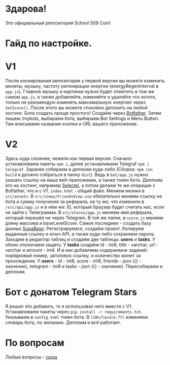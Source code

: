 # Здарова!
Это официальный репозиторий School 509 Coin!
# Гайд по настройке.

# V1
После клонирования репозитория у первой версии вы можете изменить монеты, музыку, частоту регенерации энергии (energyRegenInterval в `app.js`). Главное музыку и картинки нужно будет отметить в том же самом `app.js`, а также добавляйте, изменяйте и удаляйте что хотите, только не рекомендую изменять максимальную энергию через `SetScore()`. После этого вы можете спокойно деплоить на любой хостинг. Бота создать проще простого! Создаём через [Botfather](https://t.me/botfather). Затем пишем /mybots, выбираем бота, выбираем Bot Settings и Menu Button. Там вписываем название кнопки и URL вашего приложение.

# V2
Здесь куда сложнее, нежели как первая версия. Сначало устанавливаем пакеты `npm i`, далее устанавливаем Telegraf `npm i telegraf`. Заранее собираем и деплоим куда-либо (Сборка: `npm run build` и должно собраться в папку `dist`). Ведь в `bot/app.js` нужно указать ссылку на наше веб-приложение, а также токен бота. Деплоим его на хостинг, например [Selectel](https://selectel.ru), а потом делаем те же операции с Botfather, что и с V1. `index.html` - общий файл. Меняем иконки в `src/assets`. В `src/views/FriendsView.vue` обязательно меняем ссылку на бота и сумму получения за реферала, на ту же, что изменили в `/src/api/app.js` и в нём же: ID, который браузер будет считать нас, если не зайти с Телеграмма. В `src/stores/app.js` меняем имя реферала, который перешёл не через Telegram. В той же папке, в `score.js` меняем длину массива и baseLevelScore. Самое последнее - создать базу данных [SupaBase](https://supabase.com). Регистрируемся, создаём проект. Копируем выданные ссылку и ключ API, а также куда-либо сохраняем пароль. Заходим в редактор таблиц и создаём две таблицы: **users** и **tasks**. У обоих отключаем защиту. У **tasks** создаём id - int8, title - varchar, url - varchar и amount - int4. И в них добавляем содержимое заданий: порядковый номер, заголовок ссылку, и количество монет за прохождение. У **users** - id - int8, score - int8, friends - json ({} - значение), telegram - int8 и tasks - json ({} - значение). Пересобираем и деплоим.

# Бот с донатом Telegram Stars
Я решил это добавить, тк я использовал него вместе с V1. Устанавливаем пакеты через `pip install -r requirements.txt`. Указываем в `config.toml` токен бота. В `l10n/locale.ftl` изменяем словарь бота, по желанию. Деплоим и всё работает.

# По вопросам 
Любые вопросы - [сюда](https://t.me/SakatFeed_bot)